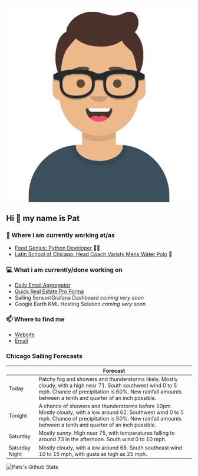[![Social banner for p-j-falconer](https://raw.githubusercontent.com/P-J-FALCONER/P-J-FALCONER/master/assets/avataaars.svg)](https://patfalconer.com/)
## Hi :wave: my name is Pat

### 💼 Where I am currently working at/as
- [Food Genius: Python Developer](https://getfoodgenius.com/) 🍔🐍
- [Latin School of Chicago: Head Coach Varisty Mens Water Polo](https://www.latinschool.org/) 🤽


### 💻 What i am currently/done working on
 - [Daily Email Aggregator](https://github.com/P-J-FALCONER/dott_daily_mail)
 - [Quick Real Estate Pro Forma](https://github.com/P-J-FALCONER/henry)
 - Sailing Sensor/Grafana Dashboard *coming very soon*
 - Google Earth KML Hosting Solution *coming very soon*

### 📫 Where to find me
 - [Website](https://patfalconer.com/)
 - [Email](mailto:patrick.j.falconer@gmail.com)


### Chicago Sailing Forecasts
|   | Forecast  |
|---|---|
| Today | Patchy fog and showers and thunderstorms likely. Mostly cloudy, with a high near 71. South southwest wind 0 to 5 mph. Chance of precipitation is 60%. New rainfall amounts between a tenth and quarter of an inch possible. |
| Tonight | A chance of showers and thunderstorms before 10pm. Mostly cloudy, with a low around 62. Southwest wind 0 to 5 mph. Chance of precipitation is 50%. New rainfall amounts between a tenth and quarter of an inch possible. |
| Saturday | Mostly sunny. High near 75, with temperatures falling to around 73 in the afternoon. South wind 0 to 10 mph. |
| Saturday Night | Mostly cloudy, with a low around 68. South southeast wind 10 to 15 mph, with gusts as high as 25 mph. |

![Pats's Github Stats](https://github-readme-stats.vercel.app/api?username=p-j-falconer&show_icons=true&theme=radical)
